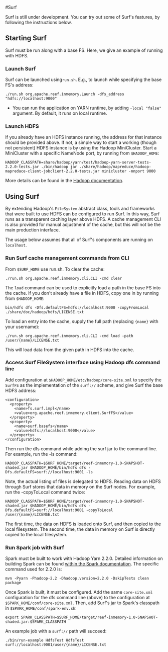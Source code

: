 #Surf

Surf is still under development. You can try out some of Surf's features, by following the instructions below.

## Starting Surf

Surf must be run along with a base FS. Here, we give an example of running with HDFS.

### Launch Surf

Surf can be launched using`run.sh`. E.g., to launch while specifying the base FS's address:

```
./run.sh org.apache.reef.inmemory.Launch -dfs_address "hdfs://localhost:9000"
```
* You can run the application on YARN runtime, by adding `-local "false"` argument. By default, it runs on local runtime.

### Launch HDFS

If you already have an HDFS instance running, the address for that instance should be provided above. If not, a simple way to start a working (though not persistent) HDFS instance is by using the Hadoop MiniCluster. Start a MiniCluster with a specific NameNode port, by running from `$HADOOP_HOME`: 

```
HADOOP_CLASSPATH=share/hadoop/yarn/test/hadoop-yarn-server-tests-2.2.0-tests.jar ./bin/hadoop jar ./share/hadoop/mapreduce/hadoop-mapreduce-client-jobclient-2.2.0-tests.jar minicluster -nnport 9000
```

More details can be found in the [Hadoop documentation](http://hadoop.apache.org/docs/r2.2.0/hadoop-project-dist/hadoop-common/CLIMiniCluster.html).

## Using Surf

By extending Hadoop's `FileSystem` abstract class, tools and frameworks that were built to use HDFS can be configured to run Surf. In this way, Surf runs as a transparent caching layer above HDFS. A cache management CLI is also provided for manual adjustment of the cache, but this will not be the main production interface.

The usage below assumes that all of Surf's components are running on `localhost`.

### Run Surf cache management commands from CLI

From `$SURF_HOME` use run.sh. To clear the cache:

```
./run.sh org.apache.reef.inmemory.cli.CLI -cmd clear
```

The `load` command can be used to explicitly load a path in the base FS into the cache. If you don't already have a file in HDFS, copy one in by running from `$HADOOP_HOME`:

```
bin/hdfs dfs -Dfs.defaultFS=hdfs://localhost:9000 -copyFromLocal ./share/doc/hadoop/hdfs/LICENSE.txt
```

To load an entry into the cache, supply the full path (replacing `{name}` with your username):

```
./run.sh org.apache.reef.inmemory.cli.CLI -cmd load -path /user/{name}/LICENSE.txt
```

This will load data from the given path in HDFS into the cache.

### Access Surf FileSystem interface using Hadoop dfs command line

Add configuration at `$HADOOP_HOME/etc/hadoop/core-site.xml` to specify the `SurfFS` as the implementation of the `surf://` scheme, and give Surf the base HDFS address:

```
<configuration>
  <property>
    <name>fs.surf.impl</name>
    <value>org.apache.reef.inmemory.client.SurfFS</value>
  </property>
  <property>
    <name>surf.basefs</name>
    <value>hdfs://localhost:9000</value>
  </property>
</configuration>
```

Then run the dfs command while adding the surf jar to the command line. For example, run the -ls command:

```
HADOOP_CLASSPATH=$SURF_HOME/target/reef-inmemory-1.0-SNAPSHOT-shaded.jar $HADOOP_HOME/bin/hdfs dfs -Dfs.defaultFS=surf://localhost:9001 -ls
```

Note, the actual listing of files is delegated to HDFS. Reading data on HDFS through Surf stores that data in memory on the Surf nodes. For example, run the -copyToLocal command twice:

```
HADOOP_CLASSPATH=$SURF_HOME/target/reef-inmemory-1.0-SNAPSHOT-shaded.jar $HADOOP_HOME/bin/hdfs dfs -Dfs.defaultFS=surf://localhost:9001 -copyToLocal /user/{name}/LICENSE.txt
```

The first time, the data on HDFS is loaded onto Surf, and then copied to the local filesystem. The second time, the data in memory on Surf is directly copied to the local filesystem.


### Run Spark job with Surf

Spark must be built to work with Hadoop Yarn 2.2.0. Detailed information on building Spark can be found [within the Spark documentation](http://spark.apache.org/docs/latest/building-with-maven.html). The specific command used for 2.2.0 is:

```
mvn -Pyarn -Phadoop-2.2 -Dhadoop.version=2.2.0 -DskipTests clean package
```

Once Spark is built, it must be configured. Add the same `core-site.xml` configuration for the dfs command line (above) to the configuration at `$SPARK_HOME/conf/core-site.xml`. Then, add Surf's jar to Spark's classpath in `$SPARK_HOME/conf/spark-env.sh`:

```
export SPARK_CLASSPATH=$SURF_HOME/target/reef-inmemory-1.0-SNAPSHOT-shaded.jar:$SPARK_CLASSPATH
```

An example job with a `surf://` path will succeed: 

```
./bin/run-example HdfsTest HdfsTest surf://localhost:9001/user/{name}/LICENSE.txt
```
